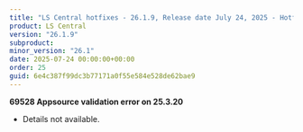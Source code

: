```yaml
---
title: "LS Central hotfixes - 26.1.9, Release date July 24, 2025 - Hotfixes"
product: LS Central
version: "26.1.9"
subproduct: 
minor_version: "26.1"
date: 2025-07-24 00:00:00+00:00
order: 25
guid: 6e4c387f99dc3b77171a0f55e584e528de62bae9
---
```


<strong>69528 Appsource validation error on 25.3.20</strong>
<ul><li>Details not available.</li></ul>
